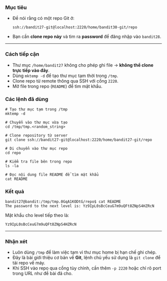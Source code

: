 ### **Mục tiêu**

- Đề nói rằng có một repo Git ở:
    
    `ssh://bandit27-git@localhost:2220/home/bandit30-git/repo`
    
- Bạn cần **clone repo này** và tìm ra **password** để đăng nhập vào `bandit28`.

---

### **Cách tiếp cận**

- Thư mục `/home/bandit27` không cho phép ghi file → **không thể clone trực tiếp vào đây**.
- Dùng `mktemp -d` để tạo thư mục tạm thời trong `/tmp`.
- Clone repo từ remote thông qua SSH với cổng `2220`.
- Mở file trong repo (`README`) để tìm mật khẩu.

### **Các lệnh đã dùng**

```
# Tạo thư mục tạm trong /tmp
mktemp -d

# Chuyển vào thư mục vừa tạo
cd /tmp/tmp.<random_string>

# Clone repository từ server
git clone ssh://bandit27-git@localhost:2220/home/bandit27-git/repo

# Di chuyển vào thư mục repo
cd repo

# Kiểm tra file bên trong repo
ls -la

# Đọc nội dung file README để tìm mật khẩu
cat README
```

### **Kết quả**

```
bandit27@bandit:/tmp/tmp.0GqA1KODtG/repo$ cat README
The password to the next level is: Yz9IpL0sBcCeuG7m9uQFt8ZNpS4HZRcN
```

Mật khẩu cho level tiếp theo là:

`Yz9IpL0sBcCeuG7m9uQFt8ZNpS4HZRcN`

---

### **Nhận xét**

- Luôn dùng `/tmp` để làm việc tạm vì thư mục home bị hạn chế ghi chép.
- Đây là bài giới thiệu cơ bản về **Git**, lệnh chủ yếu sử dụng là `git clone` để tải repo về máy.
- Khi SSH vào repo qua cổng tùy chỉnh, cần thêm `-p 2220` hoặc chỉ rõ port trong URL như đề bài đã cho.